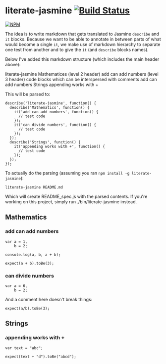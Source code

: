 # literate-jasmine [![Build Status](https://travis-ci.org/cymen/literate-jasmine.png?branch=master)](https://travis-ci.org/cymen/literate-jasmine)

[![NPM](https://nodei.co/npm/literate-jasmine.png?downloads=true&stars=true)](https://npmjs.org/package/literate-jasmine)

The idea is to write markdown that gets translated to Jasmine `describe` and
`it` blocks. Because we want to be able to annotate in between parts of what
would become a single `it`, we make use of markdown hierarchy to separate one
test from another and to give the `it` (and `describe` blocks names).

Below I've added this markdown structure (which includes the main header above):

literate-jasmine
    Mathematices (level 2 header)
       add can add numbers (level 3 header)
          code blocks which can be interspersed with comments
       add can add numbers
    Strings
      appending works with +

This will be parsed to:

    describe('literate-jasmine', function() {
      describe('Mathematics', function() {
        it('add can add numbers', function() {
          // test code
        });
        it('can divide numbers', function() {
          // test code
        });
      });
      describe('Strings', function() {
        it('appending works with +', function() {
          // test code
        });
      });
    });

To actually do the parsing (assuming you ran `npm install -g literate-jasmine`):

    literate-jasmine README.md

Which will create README_spec.js with the parsed contents. If you're working on
this project, simply run ./bin/literate-jasmine instead.

## Mathematics
### add can add numbers

    var a = 1,
        b = 2;

    console.log(a, b, a + b);

    expect(a + b).toBe(3);

### can divide numbers

    var a = 6,
        b = 2;

And a comment here doesn't break things:

    expect(a/b).toBe(3);

## Strings
### appending works with +

    var text = "abc";

    expect(text + "d").toBe("abcd");
